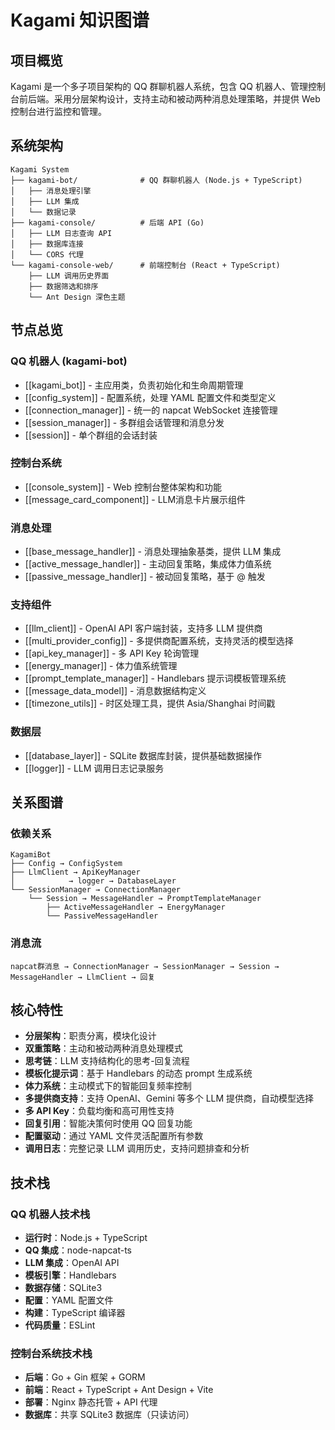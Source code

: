 # Kagami 知识图谱

## 项目概览

Kagami 是一个多子项目架构的 QQ 群聊机器人系统，包含 QQ 机器人、管理控制台前后端。采用分层架构设计，支持主动和被动两种消息处理策略，并提供 Web 控制台进行监控和管理。

## 系统架构

```
Kagami System
├── kagami-bot/              # QQ 群聊机器人 (Node.js + TypeScript)
│   ├── 消息处理引擎
│   ├── LLM 集成
│   └── 数据记录
├── kagami-console/          # 后端 API (Go)
│   ├── LLM 日志查询 API
│   ├── 数据库连接
│   └── CORS 代理
└── kagami-console-web/      # 前端控制台 (React + TypeScript)
    ├── LLM 调用历史界面
    ├── 数据筛选和排序
    └── Ant Design 深色主题
```

## 节点总览

### QQ 机器人 (kagami-bot)
- [[kagami_bot]] - 主应用类，负责初始化和生命周期管理
- [[config_system]] - 配置系统，处理 YAML 配置文件和类型定义
- [[connection_manager]] - 统一的 napcat WebSocket 连接管理
- [[session_manager]] - 多群组会话管理和消息分发
- [[session]] - 单个群组的会话封装

### 控制台系统
- [[console_system]] - Web 控制台整体架构和功能
- [[message_card_component]] - LLM消息卡片展示组件

### 消息处理
- [[base_message_handler]] - 消息处理抽象基类，提供 LLM 集成
- [[active_message_handler]] - 主动回复策略，集成体力值系统
- [[passive_message_handler]] - 被动回复策略，基于 @ 触发

### 支持组件
- [[llm_client]] - OpenAI API 客户端封装，支持多 LLM 提供商
- [[multi_provider_config]] - 多提供商配置系统，支持灵活的模型选择
- [[api_key_manager]] - 多 API Key 轮询管理
- [[energy_manager]] - 体力值系统管理
- [[prompt_template_manager]] - Handlebars 提示词模板管理系统
- [[message_data_model]] - 消息数据结构定义
- [[timezone_utils]] - 时区处理工具，提供 Asia/Shanghai 时间戳

### 数据层
- [[database_layer]] - SQLite 数据库封装，提供基础数据操作
- [[logger]] - LLM 调用日志记录服务

## 关系图谱

### 依赖关系
```
KagamiBot
├── Config → ConfigSystem
├── LlmClient → ApiKeyManager
│            → logger → DatabaseLayer
└── SessionManager → ConnectionManager
    └── Session → MessageHandler → PromptTemplateManager
        ├── ActiveMessageHandler → EnergyManager
        └── PassiveMessageHandler
```

### 消息流
```
napcat群消息 → ConnectionManager → SessionManager → Session → MessageHandler → LlmClient → 回复
```

## 核心特性

- **分层架构**：职责分离，模块化设计
- **双重策略**：主动和被动两种消息处理模式
- **思考链**：LLM 支持结构化的思考-回复流程
- **模板化提示词**：基于 Handlebars 的动态 prompt 生成系统
- **体力系统**：主动模式下的智能回复频率控制
- **多提供商支持**：支持 OpenAI、Gemini 等多个 LLM 提供商，自动模型选择
- **多 API Key**：负载均衡和高可用性支持
- **回复引用**：智能决策何时使用 QQ 回复功能
- **配置驱动**：通过 YAML 文件灵活配置所有参数
- **调用日志**：完整记录 LLM 调用历史，支持问题排查和分析

## 技术栈

### QQ 机器人技术栈
- **运行时**：Node.js + TypeScript
- **QQ 集成**：node-napcat-ts
- **LLM 集成**：OpenAI API
- **模板引擎**：Handlebars
- **数据存储**：SQLite3
- **配置**：YAML 配置文件
- **构建**：TypeScript 编译器
- **代码质量**：ESLint

### 控制台系统技术栈
- **后端**：Go + Gin 框架 + GORM
- **前端**：React + TypeScript + Ant Design + Vite
- **部署**：Nginx 静态托管 + API 代理
- **数据库**：共享 SQLite3 数据库（只读访问）